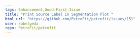 ```yaml
---
tags: Enhancement,Good-First-Issue
title: "Print Source Label in Segmentation Plot "
html_url: "https://github.com/PetroFit/petrofit/issues/151"
user: robelgeda
repo: PetroFit/petrofit
---
```


